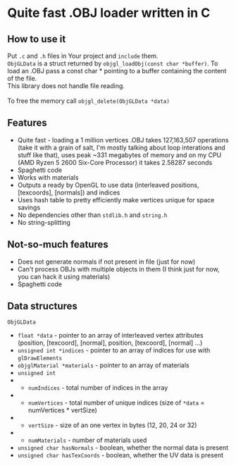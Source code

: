 # Quite fast .OBJ loader written in C

## How to use it
Put ```.c``` and ```.h``` files in Your project and ```include``` them.
<br/>
```ObjGLData``` is a struct returned by ```objgl_loadObj(const char *buffer)```.
To load an .OBJ pass a const char \* pointing to a buffer containing the content of the file.<br/>
This library does not handle file reading.
<br/>
<br/>
To free the memory call ```objgl_delete(ObjGLData *data)```

## Features
* Quite fast - loading a 1 million vertices .OBJ takes 127,163,507 operations (take it with a grain of salt, I'm mostly talking about loop interations and stuff like that), uses peak ~331 megabytes of memory and on my CPU (AMD Ryzen 5 2600 Six-Core Processor) it takes 2.58287 seconds
* Spaghetti code
* Works with materials
* Outputs a ready by OpenGL to use data (interleaved positions, [texcoords], [normals]) and indices
* Uses hash table to pretty efficiently make vertices unique for space savings
* No dependencies other than ```stdlib.h``` and ```string.h```
* No string-splitting
## Not-so-much features
* Does not generate normals if not present in file (just for now)
* Can't process OBJs with multiple objects in them (I think just for now, you can hack it using materials)
* Spaghetti code

## Data structures
```ObjGLData```
* ```float *data``` - pointer to an array of interleaved vertex attributes (position, [texcoord], [normal], position, [texcoord], [normal] ...)
* ```unsigned int *indices``` - pointer to an array of indices for use with ```glDrawElements```
* ```objglMaterial *materials``` - pointer to an array of materials
* ```unsigned int```
*  * ```numIndices``` - total number of indices in the array
*  * ```numVertices``` - total number of unique indices (size of ```*data``` = numVertices * vertSize)
*  * ```vertSize``` - size of an one vertex in bytes (12, 20, 24 or 32)
*  * ```numMaterials``` - number of materials used
*  ```unsigned char hasNormals``` - boolean, whether the normal data is present
*  ```unsigned char hasTexCoords``` - boolean, whether the UV data is present
